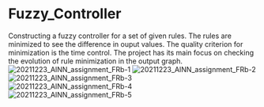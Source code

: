 # Fuzzy_Controller
Constructing a fuzzy controller for a set of  given rules. The rules are minimized to see the difference in ouput values.
The quality criterion for minimization is the time control. 
The project has its main focus on checking the evolution of rule minimization in the output graph. 
![20211223_AINN_assignment_FRb-1](https://github.com/tudi72/Fuzzy_Controller/assets/33194623/e4d586ba-1e6c-4766-afa5-84016c3226b4)
![20211223_AINN_assignment_FRb-2](https://github.com/tudi72/Fuzzy_Controller/assets/33194623/58289d42-7238-484a-9aea-720ab75e451c)
![20211223_AINN_assignment_FRb-3](https://github.com/tudi72/Fuzzy_Controller/assets/33194623/90da209e-f822-4833-9c49-8cfce8281962)
![20211223_AINN_assignment_FRb-4](https://github.com/tudi72/Fuzzy_Controller/assets/33194623/231b2f54-93f9-4238-9015-664c97079e9c)
![20211223_AINN_assignment_FRb-5](https://github.com/tudi72/Fuzzy_Controller/assets/33194623/f9132713-489e-4b5b-a098-2827647083cc)
